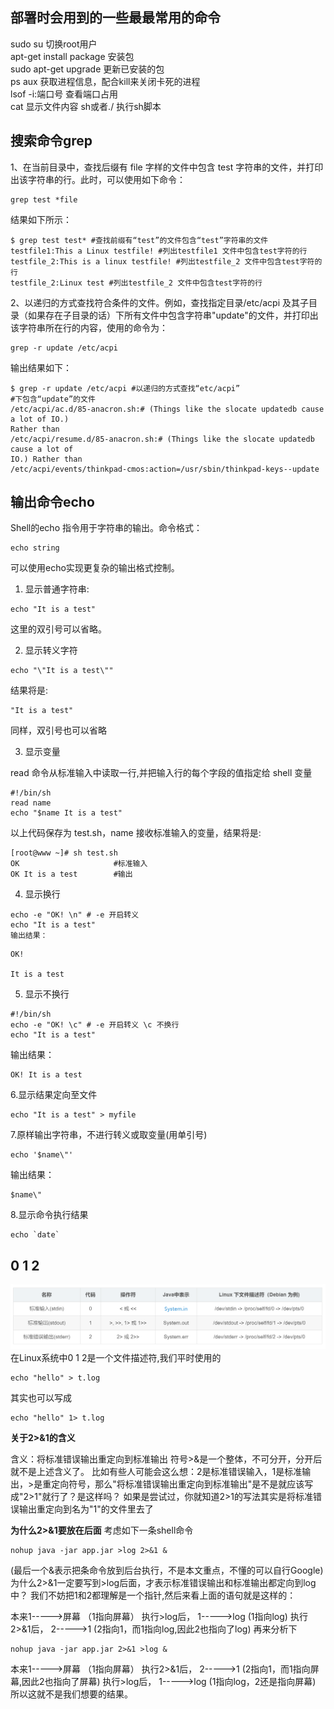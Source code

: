 ## 部署时会用到的一些最最常用的命令
sudo su  切换root用户 <br>
apt-get install package 安装包 <br>
sudo apt-get upgrade 更新已安装的包 <br>
ps aux 获取进程信息，配合kill来关闭卡死的进程 <br>
lsof -i:端口号 查看端口占用 <br>
cat 显示文件内容
sh或者./ 执行sh脚本
## 搜索命令grep

1、在当前目录中，查找后缀有 file 字样的文件中包含 test 字符串的文件，并打印出该字符串的行。此时，可以使用如下命令：
```
grep test *file 
```
结果如下所示：
```
$ grep test test* #查找前缀有“test”的文件包含“test”字符串的文件  
testfile1:This a Linux testfile! #列出testfile1 文件中包含test字符的行  
testfile_2:This is a linux testfile! #列出testfile_2 文件中包含test字符的行  
testfile_2:Linux test #列出testfile_2 文件中包含test字符的行 
```
2、以递归的方式查找符合条件的文件。例如，查找指定目录/etc/acpi 及其子目录（如果存在子目录的话）下所有文件中包含字符串"update"的文件，并打印出该字符串所在行的内容，使用的命令为：
```
grep -r update /etc/acpi 
```
输出结果如下：
```
$ grep -r update /etc/acpi #以递归的方式查找“etc/acpi”  
#下包含“update”的文件  
/etc/acpi/ac.d/85-anacron.sh:# (Things like the slocate updatedb cause a lot of IO.)  
Rather than  
/etc/acpi/resume.d/85-anacron.sh:# (Things like the slocate updatedb cause a lot of  
IO.) Rather than  
/etc/acpi/events/thinkpad-cmos:action=/usr/sbin/thinkpad-keys--update 
```


## 输出命令echo

Shell的echo 指令用于字符串的输出。命令格式：
```
echo string
```
可以使用echo实现更复杂的输出格式控制。
1. 显示普通字符串:
```
echo "It is a test"
```
这里的双引号可以省略。

2. 显示转义字符
```
echo "\"It is a test\""
```
结果将是:
```
"It is a test"
```
同样，双引号也可以省略

3. 显示变量

read 命令从标准输入中读取一行,并把输入行的每个字段的值指定给 shell 变量

```
#!/bin/sh
read name 
echo "$name It is a test"
```
以上代码保存为 test.sh，name 接收标准输入的变量，结果将是:
```
[root@www ~]# sh test.sh
OK                     #标准输入
OK It is a test        #输出
```
4. 显示换行
```
echo -e "OK! \n" # -e 开启转义
echo "It is a test"
输出结果：
```
```
OK!

It is a test
```
 5. 显示不换行
 ```
#!/bin/sh
echo -e "OK! \c" # -e 开启转义 \c 不换行
echo "It is a test"
```
输出结果：
```
OK! It is a test
```
6.显示结果定向至文件
```
echo "It is a test" > myfile
```
7.原样输出字符串，不进行转义或取变量(用单引号)
```
echo '$name\"'
```
输出结果：
```
$name\"
```
8.显示命令执行结果
```
echo `date`
```

## 0 1 2
![image](https://github.com/YamatoSaicou/Kancolle-wallpaer/blob/master/gif/012.png)
在Linux系统中0 1 2是一个文件描述符,我们平时使用的
```
echo "hello" > t.log 
```
其实也可以写成
```
echo "hello" 1> t.log
```
**关于2>&1的含义**

含义：将标准错误输出重定向到标准输出
符号>&是一个整体，不可分开，分开后就不是上述含义了。
比如有些人可能会这么想：2是标准错误输入，1是标准输出，>是重定向符号，那么"将标准错误输出重定向到标准输出"是不是就应该写成"2>1"就行了？是这样吗？
如果是尝试过，你就知道2>1的写法其实是将标准错误输出重定向到名为"1"的文件里去了

**为什么2>&1要放在后面**
考虑如下一条shell命令
```
nohup java -jar app.jar >log 2>&1 &
```
(最后一个&表示把条命令放到后台执行，不是本文重点，不懂的可以自行Google)
为什么2>&1一定要写到>log后面，才表示标准错误输出和标准输出都定向到log中？
我们不妨把1和2都理解是一个指针,然后来看上面的语句就是这样的：

本来1----->屏幕 （1指向屏幕）
执行>log后， 1----->log (1指向log)
执行2>&1后， 2----->1 (2指向1，而1指向log,因此2也指向了log)
再来分析下
```
nohup java -jar app.jar 2>&1 >log &
```
本来1----->屏幕 （1指向屏幕）
执行2>&1后， 2----->1 (2指向1，而1指向屏幕,因此2也指向了屏幕)
执行>log后， 1----->log (1指向log，2还是指向屏幕)
所以这就不是我们想要的结果。
